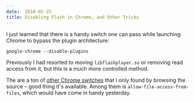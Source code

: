 ```yaml
---
date:  2010-02-25
title: Disabling Flash in Chrome, and Other Tricks
---
```

I just learned that there is a handy switch one can pass while launching Chrome to bypass the plugin architecture:

    google-chrome --disable-plugins

Previously I had resorted to moving `libflashplayer.so` or removing read access from it, but this is a much more controlled method.

The are a ton of [other Chrome switches](http://www.google.com/codesearch/p?hl=en#h0RrPvyPu-c/chrome/common/chrome_switches.cc) that I only found by browsing the source &ndash; good thing it's available. Among them is `allow-file-access-from-files`, which would have come in handy yesterday.

